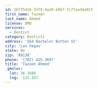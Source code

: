 ```yaml
---
id: 16ff5416-33f9-4a20-b967-7c7faa34a91f
first_name: Tazeen
last_name: Ahmed
license: DMD
services:
  - Dentist
category: Dentists
address: '564 Bachelor Button St'
city: 'Las Vegas'
state: NV
zip: '89138'
phone: '(702) 425-3697'
title: 'Tazeen Ahmed'
_geoloc:
  lat: 36.1689
  lng: -115.357
---
```

